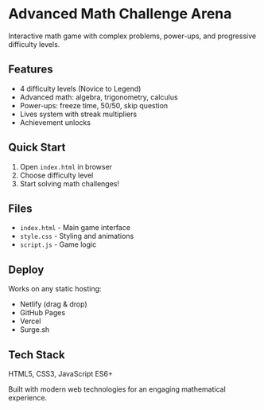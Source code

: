 # Advanced Math Challenge Arena

Interactive math game with complex problems, power-ups, and progressive difficulty levels.

## Features
- 4 difficulty levels (Novice to Legend)
- Advanced math: algebra, trigonometry, calculus
- Power-ups: freeze time, 50/50, skip question
- Lives system with streak multipliers
- Achievement unlocks

## Quick Start
1. Open `index.html` in browser
2. Choose difficulty level
3. Start solving math challenges!

## Files
- `index.html` - Main game interface
- `style.css` - Styling and animations  
- `script.js` - Game logic

## Deploy
Works on any static hosting:
- Netlify (drag & drop)
- GitHub Pages
- Vercel
- Surge.sh

## Tech Stack
HTML5, CSS3, JavaScript ES6+

Built with modern web technologies for an engaging mathematical experience.


